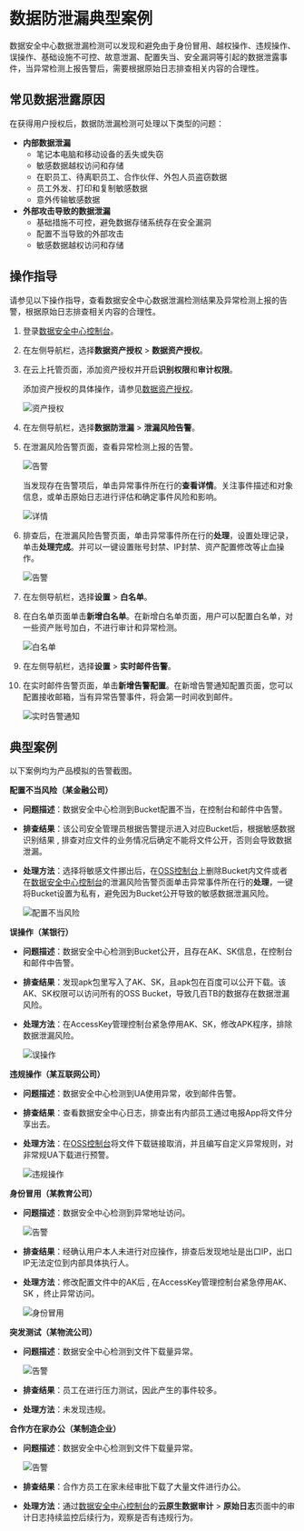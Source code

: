 # 数据防泄漏典型案例

数据安全中心数据泄漏检测可以发现和避免由于身份冒用、越权操作、违规操作、误操作、基础设施不可控、故意泄漏、配置失当、安全漏洞等引起的数据泄露事件，当异常检测上报告警后，需要根据原始日志排查相关内容的合理性。

## 常见数据泄露原因

在获得用户授权后，数据防泄漏检测可处理以下类型的问题：

-   **内部数据泄漏**
    -   笔记本电脑和移动设备的丢失或失窃
    -   敏感数据越权访问和存储
    -   在职员工、待离职员工、合作伙伴、外包人员盗窃数据
    -   员工外发、打印和复制敏感数据
    -   意外传输敏感数据
-   **外部攻击导致的数据泄漏**
    -   基础措施不可控，避免数据存储系统存在安全漏洞
    -   配置不当导致的外部攻击
    -   敏感数据越权访问和存储

## 操作指导

请参见以下操作指导，查看数据安全中心数据泄漏检测结果及异常检测上报的告警，根据原始日志排查相关内容的合理性。

1.  登录[数据安全中心控制台](https://yundun.console.aliyun.com/?p=sddp#/overview)。
2.  在左侧导航栏，选择**数据资产授权** \> **数据资产授权**。
3.  在云上托管页面，添加资产授权并开启**识别权限**和**审计权限**。

    添加资产授权的具体操作，请参见[数据资产授权](/cn.zh-CN/用户指南/数据资产授权.md)。

    ![资产授权](https://static-aliyun-doc.oss-accelerate.aliyuncs.com/assets/img/zh-CN/0861102261/p277516.png)

4.  在左侧导航栏，选择**数据防泄漏** \> **泄漏风险告警**。
5.  在泄漏风险告警页面，查看异常检测上报的告警。

    ![告警](https://static-aliyun-doc.oss-accelerate.aliyuncs.com/assets/img/zh-CN/0861102261/p277517.png)

    当发现存在告警项后，单击异常事件所在行的**查看详情**。关注事件描述和对象信息，或单击原始日志进行评估和确定事件风险和影响。

    ![详情](https://static-aliyun-doc.oss-accelerate.aliyuncs.com/assets/img/zh-CN/0861102261/p277533.png)

6.  排查后，在泄漏风险告警页面，单击异常事件所在行的**处理**，设置处理记录，单击**处理完成**。并可以一键设置账号封禁、IP封禁、资产配置修改等止血操作。

    ![告警](https://static-aliyun-doc.oss-accelerate.aliyuncs.com/assets/img/zh-CN/0861102261/p277618.png)

7.  在左侧导航栏，选择**设置** \> **白名单**。
8.  在白名单页面单击**新增白名单**。在新增白名单页面，用户可以配置白名单，对一些资产账号加白，不进行审计和异常检测。

    ![白名单](https://static-aliyun-doc.oss-accelerate.aliyuncs.com/assets/img/zh-CN/0861102261/p277592.png)

9.  在左侧导航栏，选择**设置** \> **实时邮件告警**。
10. 在实时邮件告警页面，单击**新增告警配置**。在新增告警通知配置页面，您可以配置接收邮箱，当有异常告警事件，将会第一时间收到邮件。

    ![实时告警通知](https://static-aliyun-doc.oss-accelerate.aliyuncs.com/assets/img/zh-CN/0861102261/p277609.png)


## 典型案例

以下案例均为产品模拟的告警截图。

**配置不当风险（某金融公司）**

-   **问题描述**：数据安全中心检测到Bucket配置不当，在控制台和邮件中告警。
-   **排查结果**：该公司安全管理员根据告警提示进入对应Bucket后，根据敏感数据识别结果 , 排查对应文件的业务情况后确定不能将文件公开，否则会导致数据泄漏。
-   **处理方法**：选择将敏感文件挪出后，在[OSS控制台](https://oss.console.aliyun.com/overview)上删除Bucket内文件或者在[数据安全中心控制台](https://yundun.console.aliyun.com/?p=sddp#/overview)的泄漏风险告警页面单击异常事件所在行的**处理**，一键将Bucket设置为私有，避免因为Bucket公开导致的敏感数据泄漏风险。

    ![配置不当风险](https://static-aliyun-doc.oss-accelerate.aliyuncs.com/assets/img/zh-CN/7854072261/p276712.png)


**误操作（某银行）**

-   **问题描述**：数据安全中心检测到Bucket公开，且存在AK、SK信息，在控制台和邮件中告警。
-   **排查结果**：发现apk包里写入了AK、SK，且apk包在百度可以公开下载。该AK、SK权限可以访问所有的OSS Bucket，导致几百TB的数据存在数据泄漏风险。
-   **处理方法**：在AccessKey管理控制台紧急停用AK、SK，修改APK程序，排除数据泄漏风险。

    ![误操作](https://static-aliyun-doc.oss-accelerate.aliyuncs.com/assets/img/zh-CN/9471830261/p271547.png)


**违规操作（某互联网公司）**

-   **问题描述**：数据安全中心检测到UA使用异常，收到邮件告警。
-   **排查结果**：查看数据安全中心日志，排查出有内部员工通过电报App将文件分享出去。
-   **处理方法**：在[OSS控制台](https://oss.console.aliyun.com/overview)将文件下载链接取消，并且编写自定义异常规则，对非常规UA下载进行预警。

    ![违规操作](https://static-aliyun-doc.oss-accelerate.aliyuncs.com/assets/img/zh-CN/9471830261/p271552.png)


**身份冒用（某教育公司）**

-   **问题描述**：数据安全中心检测到异常地址访问。

    ![告警](https://static-aliyun-doc.oss-accelerate.aliyuncs.com/assets/img/zh-CN/1861102261/p276798.png)

-   **排查结果**：经确认用户本人未进行对应操作，排查后发现地址是出口IP，出口IP无法定位到内部具体执行人。
-   **处理方法**：修改配置文件中的AK后 , 在AccessKey管理控制台紧急停用AK、SK ，终止异常访问。

    ![身份冒用](https://static-aliyun-doc.oss-accelerate.aliyuncs.com/assets/img/zh-CN/9471830261/p271587.png)


**突发测试（某物流公司）**

-   **问题描述**：数据安全中心检测到文件下载量异常。

    ![告警](https://static-aliyun-doc.oss-accelerate.aliyuncs.com/assets/img/zh-CN/1861102261/p276796.png)

-   **排查结果**：员工在进行压力测试，因此产生的事件较多。
-   **处理方法**：未发现违规。

**合作方在家办公（某制造企业）**

-   **问题描述**：数据安全中心检测到文件下载量异常。

    ![告警](https://static-aliyun-doc.oss-accelerate.aliyuncs.com/assets/img/zh-CN/1861102261/p276797.png)

-   **排查结果**：合作方员工在家未经审批下载了大量文件进行办公。
-   **处理方法**：通过[数据安全中心控制台](https://yundun.console.aliyun.com/?p=sddp#/overview)的**云原生数据审计** \> **原始日志**页面中的审计日志持续监控后续行为，观察是否有违规行为。

